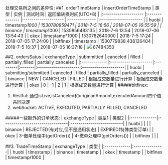 处理交易所之间的差异性:
##1. orderTimeStamp
| insertOrderTimeStamp | 类型           | 实例                 | 测试时间       | 返回值转换时间(UTC+8) |
|:-------------------- |:-------------- |:-------------------- |:-------------- |:--------------------- |
| huobi                | timestamp*1000 | 1530780959471        | 2018-7-5 16:56 | 2018-07-05 16:55:59   |
| binance              | timestamp*1000 | 1530856483135        | 2018-7-6 13:54 | 2018-07-06 13:54:43   |
| okex                 | timestamp*1000 | 1530782640000        | 2018-7-5 17:24 | 2018-07-05 17:24:00   |
| bitfinex             | timestamp      | 1530779838.438126404 | 2018-7-5 16:37 | 2018-07-05 16:37:18   |
![](assets/markdown-img-paste-20180705163815598.png)
67484350

##2. ordersSatus
| exchangeType | submmitted           | canceled | filled | partially_filled     | partially_canceled   |
|:-------------|:---------------------|:---------|:-------|:---------------------|:---------------------|
| huobi        | submitting/submitted | canceled | filled | partially_filled     | partially_canceled   |
| binance      | NEW                  | CANCELED | FILLED | 根据成交数量进行计算 | 根据成交数量进行计算 |
| okex         | 0                    | -1       | 2      | 1                    | 根据成交数量进行计算 |
#####bitfinex:
  1. Restful: 通过isLive,isCanceled和originanAmount,executedAmount四个值共同决定
  2. webSocket: ACTIVE, EXECUTED, PARTIALLY FILLED, CANCELED

#####一些额外的订单状态:
| exchangeType | 类型1                           | 类型2                     |
|:-------------|:--------------------------------|:--------------------------|
| huobi        |                                 |                           |
| binance      | REJECTED(有对应,但不是通用状态) | EXPIRED(特殊类型订单)     |
| okex         | 3-撤单处理中(getOrder())        | 4-撤单处理中(getOrders()) |
| bitfinex     |                                 |                           |

##3. TradeTimeStamp
| exchangeType | 类型           |
|:-------------|:---------------|
| huobi        | timestamp      |
| binance      | timestamp      |
| okex         | timestamp      |
| bitfinex     | timestamp/1000 |
